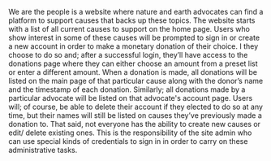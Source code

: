 
We are the people is a website where nature and earth advocates can find a platform to support causes that backs up these topics. The website starts with a list of all current causes to support on the home page. Users who show interest in some of these causes will be prompted to sign in or create a new account in order to make a monetary donation of their choice. I they choose to do so and; after a successful login, they’ll have access to the donations page where they can either choose an amount from a preset list or enter a different amount.
When a donation is made, all donations will be listed on the main page of that particular cause along with the donor’s name and the timestamp of each donation. Similarly; all donations made by a particular advocate will be listed on that advocate's account page.
Users will; of course, be able to delete their account if they elected to do so at any time, but their names will still be listed on causes they’ve previously made a donation to. That said, not everyone has the ability to create new causes or edit/ delete existing ones. This is the responsibility of the site admin who can use special kinds of credentials to sign in in order to carry on these administrative tasks.